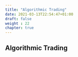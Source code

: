 ```yaml
---
title: "Algorithmic Trading"
date: 2021-03-13T22:54:47+01:00
draft: false
weight : 22
chapter: true
---
```

## Algorithmic Trading
